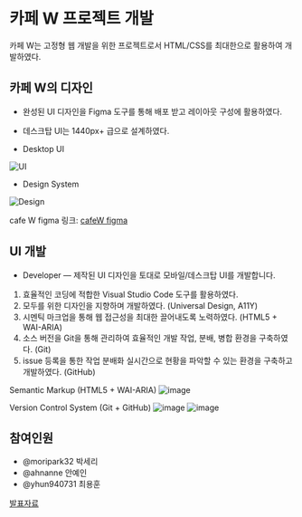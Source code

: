# 카페 W 프로젝트 개발

카페 W는 고정형 웹 개발을 위한 프로젝트로서 HTML/CSS를 최대한으로 활용하여 개발하였다.

## 카페 W의 디자인

- 완성된 UI 디자인을 Figma 도구를 통해 배포 받고 레이아웃 구성에 활용하였다.
- 데스크탑 UI는 1440px+ 급으로 설계하였다.

- Desktop UI

![UI](https://user-images.githubusercontent.com/56425514/99019720-4f474d00-25a0-11eb-9f72-950a59025680.png)

- Design System

![Design](https://user-images.githubusercontent.com/56425514/99019752-61c18680-25a0-11eb-986f-6ee701b9b63b.png)

cafe W figma 링크: [cafeW figma](https://www.figma.com/file/xxGWMBciUEN4kVX7E2AcIC/Cafe-W)

## UI 개발

- Developer — 제작된 UI 디자인을 토대로 모바일/데스크탑 UI를 개발합니다.

1. 효율적인 코딩에 적합한 Visual Studio Code 도구를 활용하였다.
1. 모두를 위한 디자인을 지향하며 개발하였다. (Universal Design, A11Y)
1. 시멘틱 마크업을 통해 웹 접근성을 최대한 끌어내도록 노력하였다. (HTML5 + WAI-ARIA)
1. 소스 버전을 Git을 통해 관리하여 효율적인 개발 작업, 분배, 병합 환경을 구축하였다. (Git)
1. issue 등록을 통한 작업 분배화 실시간으로 현황을 파악할 수 있는 환경을 구축하고 개발하였다. (GitHub)

Semantic Markup (HTML5 + WAI-ARIA)
![image](https://user-images.githubusercontent.com/56425514/99020570-3b9ce600-25a2-11eb-8af2-3fa2681ad232.png)

Version Control System (Git + GitHub)
![image](https://user-images.githubusercontent.com/56425514/99020654-68e99400-25a2-11eb-81df-382661fe56b0.png)
![image](https://user-images.githubusercontent.com/56425514/99020841-b403a700-25a2-11eb-9bcc-353df5c1cdcb.png)

## 참여인원
- @moripark32 박세리
- @ahnanne 안예인
- @yhun940731 최용훈

[발표자료](https://slides.com/yeinahn-1/deck)
